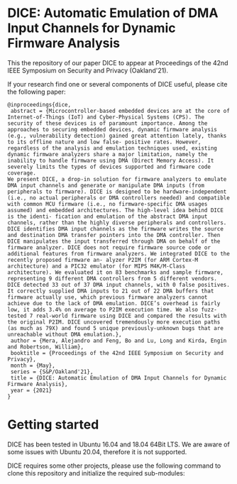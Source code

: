 
# DICE: Automatic Emulation of DMA Input Channels for Dynamic Firmware Analysis

This the repository of our paper DICE to appear at Proceedings of the 42nd IEEE Symposium on Security and Privacy (Oakland'21).


If your research find one or several components of DICE useful, please cite the following paper:

```
@inproceedings{dice,
 abstract = {Microcontroller-based embedded devices are at the core of Internet-of-Things (IoT) and Cyber-Physical Systems (CPS). The security of these devices is of paramount importance. Among the approaches to securing embedded devices, dynamic firmware analysis (e.g., vulnerability detection) gained great attention lately, thanks to its offline nature and low false- positive rates. However, regardless of the analysis and emulation techniques used, existing dynamic firmware analyzers share a major limitation, namely the inability to handle firmware using DMA (Direct Memory Access). It severely limits the types of devices supported and firmware code coverage.
We present DICE, a drop-in solution for firmware analyzers to emulate DMA input channels and generate or manipulate DMA inputs (from peripherals to firmware). DICE is designed to be hardware-independent (i.e., no actual peripherals or DMA controllers needed) and compatible with common MCU firmware (i.e., no firmware-specific DMA usages assumed) and embedded architectures. The high-level idea behind DICE is the identi- fication and emulation of the abstract DMA input channels, rather than the highly diverse peripherals and controllers. DICE identifies DMA input channels as the firmware writes the source and destination DMA transfer pointers into the DMA controller. Then DICE manipulates the input transferred through DMA on behalf of the firmware analyzer. DICE does not require firmware source code or additional features from firmware analyzers. We integrated DICE to the recently proposed firmware an- alyzer P2IM (for ARM Cortex-M architecture) and a PIC32 emulator (for MIPS M4K/M-Class architecture). We evaluated it on 83 benchmarks and sample firmware, representing 9 different DMA controllers from 5 different vendors. DICE detected 33 out of 37 DMA input channels, with 0 false positives. It correctly supplied DMA inputs to 21 out of 22 DMA buffers that firmware actually use, which previous firmware analyzers cannot achieve due to the lack of DMA emulation. DICE’s overhead is fairly low, it adds 3.4% on average to P2IM execution time. We also fuzz-tested 7 real-world firmware using DICE and compared the results with the original P2IM. DICE uncovered tremendously more execution paths (as much as 79X) and found 5 unique previously-unknown bugs that are unreachable without DMA emulation.},
 author = {Mera, Alejandro and Feng, Bo and Lu, Long and Kirda, Engin and Robertson, William},
 booktitle = {Proceedings of the 42nd IEEE Symposium on Security and Privacy},
 month = {May},
 series = {S&P/Oakland'21},
 title = {DICE: Automatic Emulation of DMA Input Channels for Dynamic Firmware Analysis},
 year = {2021}
}

```

# Getting started
DICE has been tested in Ubuntu 16.04 and 18.04 64Bit LTS. We are aware of some issues with Ubuntu 20.04, therefore it is not supported.

DICE requires some other projects, please use the following command to clone this repository and initialize the required sub-modules:

```



```




